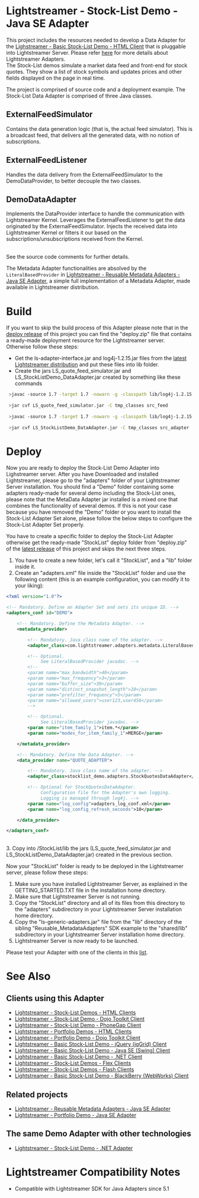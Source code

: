# Lightstreamer - Stock-List Demo - Java SE Adapter #

This project includes the resources needed to develop a Data Adapter for the [Lighstreamer - Basic Stock-List Demo - HTML Client](http://www.lightstreamer.com/demos#StockListDemo) that is pluggable into Lightstreamer Server.
Please refer [here](http://www.lightstreamer.com/latest/Lightstreamer_Allegro-Presto-Vivace_5_1_Colosseo/Lightstreamer/DOCS-SDKs/General%20Concepts.pdf) for more details about Lightstreamer Adapters.<br>
The Stock-List demos simulate a market data feed and front-end for stock quotes. They show a list of stock symbols and updates prices and other fields displayed on the page in real time.<br>

The project is comprised of source code and a deployment example. The Stock-List Data Adapter is comprised of three Java classes.

## ExternalFeedSimulator ##

Contains the data generation logic (that is, the actual feed simulator). This is a broadcast feed, that delivers all the generated data, with no notion of subscriptions.

## ExternalFeedListener ##

Handles the data delivery from the ExternalFeedSimulator to the DemoDataProvider, to better decouple the two classes.

## DemoDataAdapter ##

Implements the DataProvider interface to handle the communication with Lightstreamer Kernel. Leverages the ExternalFeedListener to get the data originated by the ExternalFeedSimulator. Injects the received data into Lightstreamer Kernel or filters it our based on the subscriptions/unsubscriptions received from the Kernel.<br>
<br>

See the source code comments for further details.

The Metadata Adapter functionalities are absolved by the `LiteralBasedProvider` in [Lightstreamer - Reusable Metadata Adapters - Java SE Adapter](https://github.com/Weswit/Lightstreamer-example-ReusableMetadata-adapter-java), a simple full implementation of a Metadata Adapter, made available in Lightstreamer distribution. 


# Build #

If you want to skip the build process of this Adapter please note that in the [deploy release](https://github.com/Weswit/Lightstreamer-example-StockList-adapter-java/releases) of this project you can find the "deploy.zip" file that contains a ready-made deployment resource for the Lightstreamer server. <br>
Otherwise follow these steps:

* Get the ls-adapter-interface.jar and log4j-1.2.15.jar files from the [latest Lightstreamer distribution](http://www.lightstreamer.com/download) and put these files into lib folder.
* Create the jars LS_quote_feed_simulator.jar and LS_StockListDemo_DataAdapter.jar created by something like these commands
```sh
 >javac -source 1.7 -target 1.7 -nowarn -g -classpath lib/log4j-1.2.15.jar -sourcepath src/src_feed -d tmp_classes src/src_feed/portfolio_demo/feed_simulator/ExternalFeedSimulator.java
 
 >jar cvf LS_quote_feed_simulator.jar -C tmp_classes src_feed
 
 >javac -source 1.7 -target 1.7 -nowarn -g -classpath lib/log4j-1.2.15.jar;lib/ls-adapter-interface.jar;LS_quote_feed_simulator.jar -sourcepath src/src_adapter -d tmp_classes src/src_adapter/stocklist_demo/adapters/StockQuotesDataAdapter.java
 
 >jar cvf LS_StockListDemo_DataAdapter.jar -C tmp_classes src_adapter
```

# Deploy #

Now you are ready to deploy the Stock-List Demo Adapter into Lighstreamer server. 
After you have Downloaded and installed Lightstreamer, please go to the "adapters" folder of your Lightstreamer Server installation. You should find a "Demo" folder containing some adapters ready-made for several demo including the Stock-List ones, please note that the MetaData Adapter jar installed is a mixed one that combines the functionality of several demos. If this is not your case because you have removed the "Demo" folder or you want to install the Stock-List Adapter Set alone, please follow the below steps to configure the Stock-List Adapter Set properly.

You have to create a specific folder to deploy the Stock-List Adapter otherwise get the ready-made "StockList" deploy folder from "deploy.zip" of the [latest release](https://github.com/Weswit/Lightstreamer-example-StockList-adapter-java/releases) of this project and skips the next three steps.<br>

1. You have to create a new folder, let's call it "StockList", and a "lib" folder inside it.
2. Create an "adapters.xml" file inside the "StockList" folder and use the following content (this is an example configuration, you can modify it to your liking):

```xml
<?xml version="1.0"?>

<!-- Mandatory. Define an Adapter Set and sets its unique ID. -->
<adapters_conf id="DEMO">

    <!-- Mandatory. Define the Metadata Adapter. -->
    <metadata_provider>

        <!-- Mandatory. Java class name of the adapter. -->
        <adapter_class>com.lightstreamer.adapters.metadata.LiteralBasedProvider</adapter_class>

        <!-- Optional.
             See LiteralBasedProvider javadoc. -->
        <!--
        <param name="max_bandwidth">40</param>
        <param name="max_frequency">3</param>
        <param name="buffer_size">30</param>
        <param name="distinct_snapshot_length">10</param>
        <param name="prefilter_frequency">5</param>
        <param name="allowed_users">user123,user456</param>
        -->

        <!-- Optional.
             See LiteralBasedProvider javadoc. -->
        <param name="item_family_1">item.*</param>
        <param name="modes_for_item_family_1">MERGE</param>

    </metadata_provider>

    <!-- Mandatory. Define the Data Adapter. -->
    <data_provider name="QUOTE_ADAPTER">

        <!-- Mandatory. Java class name of the adapter. -->
        <adapter_class>stocklist_demo.adapters.StockQuotesDataAdapter</adapter_class>

        <!-- Optional for StockQuotesDataAdapter.
             Configuration file for the Adapter's own logging.
             Logging is managed through log4j. -->
        <param name="log_config">adapters_log_conf.xml</param>
        <param name="log_config_refresh_seconds">10</param>

    </data_provider>

</adapters_conf>
```
<br>
3. Copy into /StockList/lib the jars (LS_quote_feed_simulator.jar and LS_StockListDemo_DataAdapter.jar) created in the previous section.

Now your "StockList" folder is ready to be deployed in the Lightstreamer server, please follow these steps:

1. Make sure you have installed Lightstreamer Server, as explained in the GETTING_STARTED.TXT file in the installation home directory.
2. Make sure that Lightstreamer Server is not running.
3. Copy the "StockList" directory and all of its files from this directory to the "adapters" subdirectory in your Lightstreamer Server installation home directory.
4. Copy the "ls-generic-adapters.jar" file from the "lib" directory of the sibling "Reusable_MetadataAdapters" SDK example to the "shared/lib" subdirectory in your Lightstreamer Server installation home directory.
5. Lightstreamer Server is now ready to be launched.

Please test your Adapter with one of the clients in this [list](https://github.com/Weswit/Lightstreamer-example-StockList-adapter-java#clients-using-this-adapter).

# See Also #

## Clients using this Adapter ##
* [Lightstreamer - Stock-List Demos - HTML Clients](https://github.com/Weswit/Lightstreamer-example-Stocklist-client-javascript)
* [Lightstreamer - Stock-List Demo - Dojo Toolkit Client](https://github.com/Weswit/Lightstreamer-example-StockList-client-dojo)
* [Lightstreamer - Stock-List Demo - PhoneGap Client](https://github.com/Weswit/Lightstreamer-example-StockList-client-phonegap)
* [Lightstreamer - Portfolio Demos - HTML Clients](https://github.com/Weswit/Lightstreamer-example-Portfolio-client-javascript)
* [Lightstreamer - Portfolio Demo - Dojo Toolkit Client](https://github.com/Weswit/Lightstreamer-example-Portfolio-client-dojo)
* [Lightstreamer - Basic Stock-List Demo - jQuery (jqGrid) Client](https://github.com/Weswit/Lightstreamer-example-StockList-client-jquery)
* [Lightstreamer - Basic Stock-List Demo - Java SE (Swing) Client](https://github.com/Weswit/Lightstreamer-example-StockList-client-java)
* [Lightstreamer - Basic Stock-List Demo - .NET Client](https://github.com/Weswit/Lightstreamer-example-StockList-client-dotnet)
* [Lightstreamer - Stock-List Demos - Flex Clients](https://github.com/Weswit/Lightstreamer-example-StockList-client-flex)
* [Lightstreamer - Stock-List Demos - Flash Clients](https://github.com/Weswit/Lightstreamer-example-StockList-client-flash)
* [Lightstreamer - Basic Stock-List Demo - BlackBerry (WebWorks) Client](https://github.com/Weswit/Lightstreamer-example-StockList-client-blackberry10-html)

## Related projects ##
* [Lightstreamer - Reusable Metadata Adapters - Java SE Adapter](https://github.com/Weswit/Lightstreamer-example-ReusableMetadata-adapter-java)
* [Lightstreamer - Portfolio Demo - Java SE Adapter](https://github.com/Weswit/Lightstreamer-example-Portfolio-adapter-java)

## The same Demo Adapter with other technologies ##
* [Lightstreamer - Stock-List Demo - .NET Adapter](https://github.com/Weswit/Lightstreamer-example-StockList-adapter-dotnet)

# Lightstreamer Compatibility Notes #

- Compatible with Lightstreamer SDK for Java Adapters since 5.1
